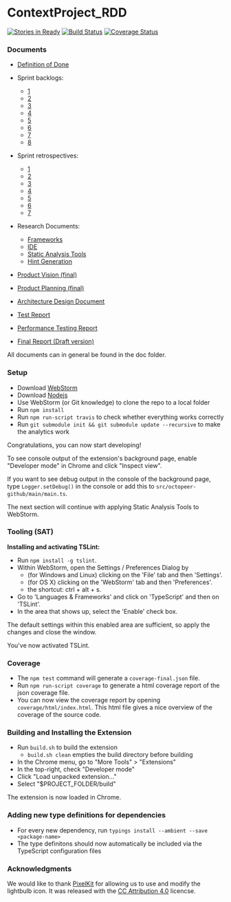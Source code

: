# ContextProject_RDD
[![Stories in Ready](https://badge.waffle.io/thervh70/ContextProject_RDD.png?label=ready&title=Ready)](http://waffle.io/thervh70/ContextProject_RDD)
[![Build Status](https://travis-ci.org/thervh70/ContextProject_RDD.svg?branch=master)](https://travis-ci.org/thervh70/ContextProject_RDD)
[![Coverage Status](https://coveralls.io/repos/github/thervh70/ContextProject_RDD/badge.svg?branch=master)](https://coveralls.io/github/thervh70/ContextProject_RDD?branch=master)

### Documents
- [Definition of Done](https://github.com/thervh70/ContextProject_RDD/blob/master/doc/Definition_of_Done.pdf)
- Sprint backlogs:
  - [1](https://github.com/thervh70/ContextProject_RDD/blob/master/doc/Sprint_Backlog1.pdf)
  - [2](https://github.com/thervh70/ContextProject_RDD/blob/master/doc/Sprint_Backlog2.pdf)
  - [3](https://github.com/thervh70/ContextProject_RDD/blob/master/doc/Sprint_Backlog3.pdf)
  - [4](https://github.com/thervh70/ContextProject_RDD/blob/master/doc/Sprint_Backlog4.pdf)
  - [5](https://github.com/thervh70/ContextProject_RDD/blob/master/doc/Sprint_Backlog5.pdf)
  - [6](https://github.com/thervh70/ContextProject_RDD/blob/master/doc/Sprint_Backlog6.pdf)
  - [7](https://github.com/thervh70/ContextProject_RDD/blob/master/doc/Sprint_Backlog7.pdf)
  - [8](https://github.com/thervh70/ContextProject_RDD/blob/master/doc/Sprint_Backlog8.pdf)


- Sprint retrospectives:
  - [1](https://github.com/thervh70/ContextProject_RDD/blob/master/doc/SprintRetrospective-1.pdf)
  - [2](https://github.com/thervh70/ContextProject_RDD/blob/master/doc/SprintRetrospective-2.pdf)
  - [3](https://github.com/thervh70/ContextProject_RDD/blob/master/doc/SprintRetrospective-3.pdf)
  - [4](https://github.com/thervh70/ContextProject_RDD/blob/master/doc/SprintRetrospective-4.pdf)
  - [5](https://github.com/thervh70/ContextProject_RDD/blob/master/doc/SprintRetrospective-5.pdf)
  - [6](https://github.com/thervh70/ContextProject_RDD/blob/master/doc/SprintRetrospective-6.pdf)
  - [7](https://github.com/thervh70/ContextProject_RDD/blob/master/doc/SprintRetrospective-7.pdf)


- Research Documents:
  - [Frameworks](https://github.com/thervh70/ContextProject_RDD/blob/master/doc/research/Research_Frameworks.pdf)
  - [IDE](https://github.com/thervh70/ContextProject_RDD/blob/master/doc/research/Research_IDE.pdf)
  - [Static Analysis Tools](https://github.com/thervh70/ContextProject_RDD/blob/master/doc/research/Research_Static_Analysis_Tools.pdf)
  - [Hint Generation](https://github.com/thervh70/ContextProject_RDD/blob/master/doc/research/Research_Hint_Generation.pdf)

- [Product Vision (final)](https://github.com/thervh70/ContextProject_RDD/blob/master/doc/Final_Product_Vision.pdf)
- [Product Planning (final)](https://github.com/thervh70/ContextProject_RDD/blob/master/doc/Final_Product_Planning.pdf)
- [Architecture Design Document](https://github.com/thervh70/ContextProject_RDD/blob/master/doc/Architecture_Design_Document.pdf)
- [Test Report](https://github.com/thervh70/ContextProject_RDD/blob/master/doc/Test_Report.pdf)
- [Performance Testing Report](https://github.com/thervh70/ContextProject_RDD/blob/master/doc/research/Research_Performance.pdf)
- [Final Report (Draft version)](https://github.com/thervh70/ContextProject_RDD/blob/master/doc/Final_Report.pdf)


All documents can in general be found in the doc folder.

### Setup
- Download [WebStorm](https://www.jetbrains.com/webstorm/)
- Download [Nodejs](https://nodejs.org/en/download/)
- Use WebStorm (or Git knowledge) to clone the repo to a local folder
- Run `npm install`
- Run `npm run-script travis` to check whether everything works correctly
- Run `git submodule init && git submodule update --recursive` to make the analytics work

Congratulations, you can now start developing!

To see console output of the extension's background page, enable "Developer mode" in Chrome and click "Inspect view".

If you want to see debug output in the console of the background page, type `Logger.setDebug()` in the console or add this to `src/octopeer-github/main/main.ts`.

The next section will continue with applying Static Analysis Tools to WebStorm.

### Tooling (SAT)
**Installing and activating TSLint:**
- Run `npm install -g tslint`.
- Within WebStorm, open the Settings / Preferences Dialog by
  - (for Windows and Linux) clicking on the 'File' tab and then 'Settings'.
  - (for OS X) clicking on the 'WebStorm' tab and then 'Preferences'.
  - the shortcut: ctrl + alt + s.
- Go to 'Languages & Frameworks' and click on 'TypeScript' and then on 'TSLint'.
- In the area that shows up, select the 'Enable' check box.

The default settings within this enabled area are sufficient, so apply the changes and close the window.

You've now activated TSLint.

### Coverage
- The `npm test` command will generate a `coverage-final.json` file.
- Run `npm run-script coverage` to generate a html coverage report of the json coverage file.
- You can now view the coverage report by opening `coverage/html/index.html`. This html file gives a nice overview of the coverage of the source code.

### Building and Installing the Extension
- Run `build.sh` to build the extension
  - `build.sh clean` empties the build directory before building
- In the Chrome menu, go to "More Tools" > "Extensions"
- In the top-right, check "Developer mode"
- Click "Load unpacked extension..."
- Select "$PROJECT_FOLDER/build"

The extension is now loaded in Chrome.

### Adding new type definitions for dependencies
 - For every new dependency, run `typings install --ambient --save <package-name>`
 - The type definitons should now automatically be included via the TypeScript configuration files

### Acknowledgments
We would like to thank [PixelKit](http://pixelkit.com/) for allowing us to use and modify the lightbulb icon. It was released with the [CC Attribution 4.0](http://creativecommons.org/licenses/by/4.0/) licencse.
